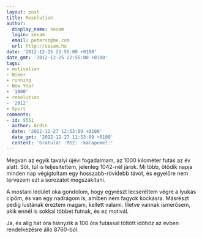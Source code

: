 ```yaml
---
layout: post
title: Resolution
author:
  display_name: sesam
  login: sesam
  email: petersz@me.com
  url: http://sesam.hu
date: '2012-12-25 23:55:00 +0100'
date_gmt: '2012-12-25 22:55:00 +0100'
tags:
- motivation
- Nike+
- running
- New Year
- '1000'
- resolution
- '2012'
- Sport
comments:
- id: 9551
  author: Ardin
  date: '2012-12-27 12:53:09 +0100'
  date_gmt: '2012-12-27 11:53:09 +0100'
  content: 'Gratula! :MSZ: :kalapemel:'
---
```


Megvan az egyik tavalyi újévi fogadalmam, az 1000 kilométer futás az év alatt. Sőt, túl is teljesítettem, jelenleg 1042-nél járok. Mi több, ötödik napja minden nap végigtoltam egy hosszabb-rövidebb távot, és egyelőre nem tervezem ezt a sorozatot megszakítani.

A mostani ledület oka gondolom, hogy egyrészt lecseréltem végre a lyukas cipőm, és van egy nadrágom is, amiben nem fagyok kockásra. Másrészt pedig lustának éreztem magam, kellett valami. Illetve vannak ismerősem, akik ennél is sokkal többet futnak, és ez motivál.

Ja, és alig hat óra hiányzik a 100 óra futással töltött időhöz az évben rendelkezésre álló 8760-ból.
